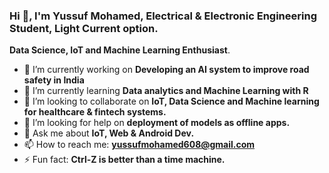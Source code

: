 ### Hi 👋, I'm Yussuf Mohamed, Electrical & Electronic Engineering Student, Light Current option.

**Data Science, IoT and Machine Learning Enthusiast**.

- 🔭 I’m currently working on **Developing an AI system to improve road safety in India**
- 🌱 I’m currently learning **Data analytics and Machine Learning with R**
- 👯 I’m looking to collaborate on **IoT, Data Science and Machine learning for healthcare & fintech systems.**
- 🤔 I’m looking for help on **deployment of models as offline apps.**
- 💬 Ask me about **IoT, Web & Android Dev.** 
- 📫 How to reach me: **yussufmohamed608@gmail.com**
- ⚡ Fun fact: **Ctrl-Z is better than a time machine.**

